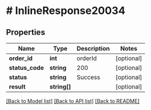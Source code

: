 # # InlineResponse20034

## Properties

Name | Type | Description | Notes
------------ | ------------- | ------------- | -------------
**order_id** | **int** | orderId | [optional]
**status_code** | **string** | 200 | [optional]
**status** | **string** | Success | [optional]
**result** | **string[]** |  | [optional]

[[Back to Model list]](../../README.md#models) [[Back to API list]](../../README.md#endpoints) [[Back to README]](../../README.md)
